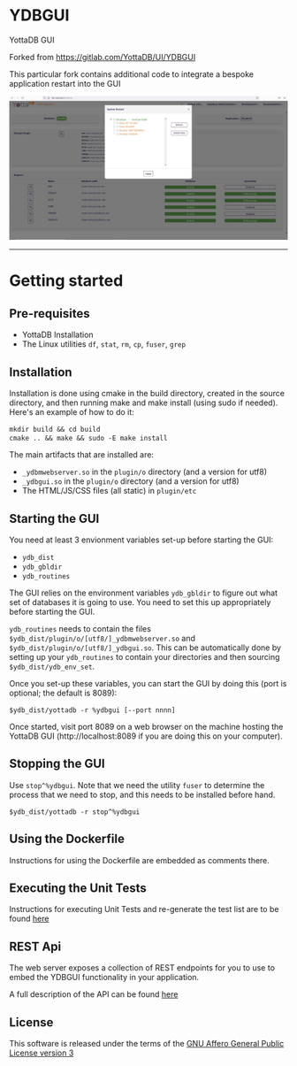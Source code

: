 <!--
/****************************************************************
 *                                                              *
 * Copyright (c) 2022 YottaDB LLC and/or its subsidiaries.      *
 * All rights reserved.                                         *
 *                                                              *
 * This source code contains the intellectual property          *
 * of its copyright holder(s), and is made available            *
 * under a license.  If you do not know the terms of            *
 * the license, please stop and do not read further.            *
 *                                                              *
 ****************************************************************/
-->

# YDBGUI

YottaDB GUI

Forked from https://gitlab.com/YottaDB/UI/YDBGUI

This particular fork contains additional code to integrate a bespoke application restart into the GUI

![main_screen](YDBGUI.JPG)

<hr>

# Getting started

## Pre-requisites

* YottaDB Installation
* The Linux utilities `df`, `stat`, `rm`, `cp`, `fuser`, `grep`

## Installation
Installation is done using cmake in the build directory, created in the source directory,
and then running make and make install (using sudo if needed). Here's an example of how
to do it:

```
mkdir build && cd build
cmake .. && make && sudo -E make install
```

The main artifacts that are installed are:
- `_ydbmwebserver.so` in the `plugin/o` directory (and a version for utf8)
- `_ydbgui.so` in the `plugin/o` directory (and a version for utf8)
- The HTML/JS/CSS files (all static) in `plugin/etc`

## Starting the GUI
You need at least 3 envionment variables set-up before starting the GUI:

 - `ydb_dist`
 - `ydb_gbldir`
 - `ydb_routines`

The GUI relies on the environment variables `ydb_gbldir` to figure out what set
of databases it is going to use. You need to set this up appropriately before
starting the GUI.

`ydb_routines` needs to contain the files
`$ydb_dist/plugin/o/[utf8/]_ydbmwebserver.so` and
`$ydb_dist/plugin/o/[utf8/]_ydbgui.so`. This can be automatically done by
setting up your `ydb_routines` to contain your directories and then sourcing
`$ydb_dist/ydb_env_set`.

Once you set-up these variables, you can start the GUI by doing this (port is
optional; the default is 8089):

```
$ydb_dist/yottadb -r %ydbgui [--port nnnn]
```

Once started, visit port 8089 on a web browser on the machine hosting the
YottaDB GUI (http://localhost:8089 if you are doing this on your computer).

## Stopping the GUI
Use `stop^%ydbgui`. Note that we need the utility `fuser` to determine the
process that we need to stop, and this needs to be installed before hand.
```
$ydb_dist/yottadb -r stop^%ydbgui 
```

## Using the Dockerfile
Instructions for using the Dockerfile are embedded as comments there.

## Executing the Unit Tests
Instructions for executing Unit Tests and re-generate the test list are to be found [here](docs/testing.md) 

## REST Api
The web server exposes a collection of REST endpoints for you to use to embed the YDBGUI functionality in your application.

A full description of the API can be found [here](docs/rest.md) 

## License
This software is released under the terms of the  [GNU Affero General Public License version 3](https://www.gnu.org/licenses/agpl-3.0.txt)
